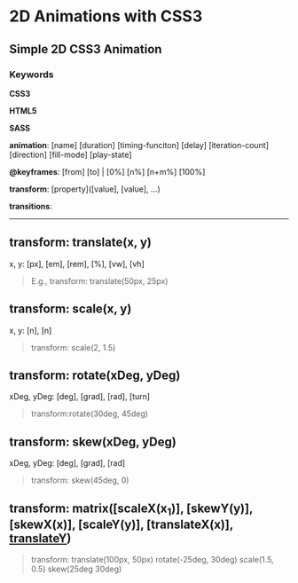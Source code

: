 # 2D Animations with CSS3
## Simple 2D CSS3 Animation
### Keywords
**CSS3**

**HTML5**

**SASS**

**animation**: [name] [duration] [timing-funciton] [delay] [iteration-count] [direction] [fill-mode] [play-state]

**@keyframes**: [from] [to] | [0%] [n%] [n+m%] [100%]

**transform**: [property]([value], [value], ...)

**transitions**: 

---

**transform: translate(x, y)**
---
x, y: [px], [em], [rem], [%], [vw], [vh]
> E.g., transform: translate(50px, 25px)

**transform: scale(x, y)**
---
x, y: [n], [n]
> transform: scale(2, 1.5)

**transform: rotate(xDeg, yDeg)**
---
xDeg, yDeg: [deg], [grad], [rad], [turn]
> transform:rotate(30deg, 45deg)

**transform: skew(xDeg, yDeg)**
---
xDeg, yDeg: [deg], [grad], [rad]
> transform: skew(45deg, 0)

**transform: matrix([scaleX(x<sub>1</sub>)], [skewY(y)], [skewX(x)], [scaleY(y)], [translateX(x)], [translateY](y))**
---
> transform: translate(100px, 50px) rotate(-25deg, 30deg) scale(1.5, 0.5) skew(25deg 30deg)

